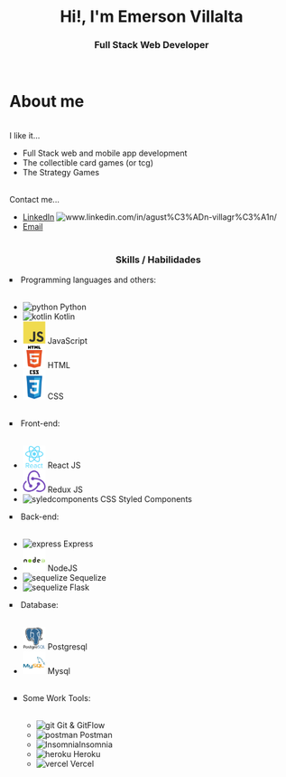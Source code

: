 <h1 align="center">Hi!, I'm Emerson Villalta</h1>
<h3 align="center";color: rgb(251, 255, 0);">Full Stack Web Developer</h3>
<br>
                                            <h1>About me</h1>
<br>                                     
I like it...      
<br>                                           
<ul>
<li>Full Stack web and mobile app development</li>
<li>The collectible card games (or tcg) </li>
<li> The Strategy Games </li>
</ul>
<br>
Contact me...
<br>
<ul> 
<li> <a href="https://www.linkedin.com/in/emerson-villalta-1b09a01aa/">LinkedIn</a> <img height=15 width=20 src="https://raw.githubusercontent.com/rahuldkjain/github-profile-readme-generator/master/src/images/icons/Social/linked-in-alt.svg" alt="www.linkedin.com/in/agust%C3%ADn-villagr%C3%A1n/"/></li>
<li><a href="mailto:reaperfocs@gmail.com">Email</a></li>
<br>

<h3 align="center">Skills / Habilidades</h3>
</ul>
<li type="square">Programming languages and others: </li>
    <br>
    <p>
      <ul>
        <li><img src="https://img2.freepng.es/20180320/fkq/kisspng-angle-text-symbol-brand-other-python-5ab0c09b32b4d1.7494578715215330832077.jpg" alt="python" width="50" height="40"/> Python</li>
        <li><img src="https://w7.pngwing.com/pngs/380/548/png-transparent-kotlin-try-catch-android-programming-language-android-text-logo-programming-language.png" alt="kotlin" width="50" height="40"/> Kotlin</li>
        <li><img src="https://raw.githubusercontent.com/devicons/devicon/master/icons/javascript/javascript-original.svg" alt="javascript" width="40" height="40"/> JavaScript</li>
        <li><img src="https://raw.githubusercontent.com/devicons/devicon/master/icons/html5/html5-original-wordmark.svg" alt="html5" width="40" height="40"/> HTML </li>
        <li><img src="https://raw.githubusercontent.com/devicons/devicon/master/icons/css3/css3-original-wordmark.svg" alt="css3" width="40" height="52"/> CSS </li>
      </ul>
    </p>
    <br>
      <li type="square">Front-end:</li>
    <br>
      <p>
      <ul>
        <li><img src="https://raw.githubusercontent.com/devicons/devicon/master/icons/react/react-original-wordmark.svg" alt="react" width="40" height="40"/> React JS</li>
        <li><img src="https://raw.githubusercontent.com/devicons/devicon/master/icons/redux/redux-original.svg" alt="redux" width="40" height="40"/> Redux JS</li>
        <li><img src="https://miro.medium.com/max/318/1*7jRD5QhgARucFKvRHFxpOg.png" alt="syledcomponents" width="40" height="30"/> CSS Styled Components</li>
      </ul>
      </p>


  <li type="square">Back-end: </li>
    <br>
    <p>
    <ul>
      <li><img src="https://e7.pngegg.com/pngimages/846/87/png-clipart-mean-solution-stack-express-js-node-js-javascript-github-text-trademark.png" alt="express" width="45" height="30"/> Express</li>
      <li><img src="https://raw.githubusercontent.com/devicons/devicon/master/icons/nodejs/nodejs-original-wordmark.svg" alt="nodejs" width="40" height="40"/> NodeJS</li>
      <li><img src="https://cdn.freebiesupply.com/logos/large/2x/sequelize-logo-png-transparent.png" alt="sequelize" width="40" height="40"/> Sequelize</li>
      <li><img src="https://upload.wikimedia.org/wikipedia/commons/thumb/3/3c/Flask_logo.svg/1200px-Flask_logo.svg.png" alt="sequelize" width="40" height="40"/> Flask</li>                                                                                                                                                 
    </ul>
    </p>
  <li type="square">Database:</li>
    <br>
    <p>
      <ul>
      <li><img src="https://raw.githubusercontent.com/devicons/devicon/master/icons/postgresql/postgresql-original-wordmark.svg" alt="postgresql" width="40" height="40"/> Postgresql </li>
      <li><img src="https://raw.githubusercontent.com/devicons/devicon/master/icons/mysql/mysql-original-wordmark.svg" alt="mysql" width="40" height="40"/> Mysql </li
    </ul>
    </p>
<br>
  <li type="square">Some Work Tools: </li>
    <br>
    <p>
    <ul>
      <li><img src="https://www.vectorlogo.zone/logos/git-scm/git-scm-icon.svg" alt="git" width="40" height="40"/> Git & GitFlow</li>
      <li><img src="https://www.vectorlogo.zone/logos/getpostman/getpostman-icon.svg" alt="postman" width="40" height="40"/> Postman</li>
      <li><img src="[https://img.stackshare.io/service/25390/default_b75b4798687f3a8ac77b1c03ce99c60560b06ccb.jpg](https://dashboard.snapcraft.io/site_media/appmedia/2018/04/twitter-card-icon.png)" alt="Insomnia" width="40" height="40"/>Insomnia </li>
      <li><img src="https://www.vectorlogo.zone/logos/heroku/heroku-icon.svg" alt="heroku" width="40" height="40"/> Heroku</li>
      <li><img src="https://camo.githubusercontent.com/add2c9721e333f0043ac938f3dadbc26a282776e01b95b308fcaba5afaf74ae3/68747470733a2f2f6173736574732e76657263656c2e636f6d2f696d6167652f75706c6f61642f76313538383830353835382f7265706f7369746f726965732f76657263656c2f6c6f676f2e706e67" alt="vercel" width="40" height="40"/> Vercel</li>
    </ul>
    </p>
    <br>

<!---
Blacksavior24/Blacksavior24 is a ✨ special ✨ repository because its `README.md` (this file) appears on your GitHub profile.
You can click the Preview link to take a look at your changes.
--->
